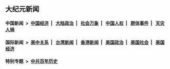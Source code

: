 ## 大纪元新闻

#### 中国新闻 &nbsp;>&nbsp; [中国经济](indexes/ncid283/README.md?05181645) &nbsp;| &nbsp; [大陆政治](indexes/ncid277/README.md?05181645) &nbsp;| &nbsp; [社会万象](indexes/ncid282/README.md?05181645) &nbsp;| &nbsp; [中国人权](indexes/ncid278/README.md?05181645) &nbsp;| &nbsp; [群体事件](indexes/ncid279/README.md?05181645) &nbsp;| &nbsp; [天灾人祸](indexes/ncid280/README.md?05181645)

#### 国际新闻 &nbsp;>&nbsp; [美中关系](indexes/nf1412576/README.md?05181645) &nbsp;| &nbsp; [台湾新闻](indexes/ncid1349361/README.md?05181645) &nbsp;| &nbsp; [香港新闻](indexes/ncid1349362/README.md?05181645) &nbsp;| &nbsp; [美国政治](indexes/ncid1078159/README.md?05181645) &nbsp;| &nbsp; [美国社会](indexes/ncid1078160/README.md?05181645) &nbsp;| &nbsp; [美国经济](indexes/ncid1078158/README.md?05181645)

#### 特别专题 &nbsp;>&nbsp; [中共百年历史](https://github.com/easy2view/epoch-special/blob/master/README.md?05181645)  
